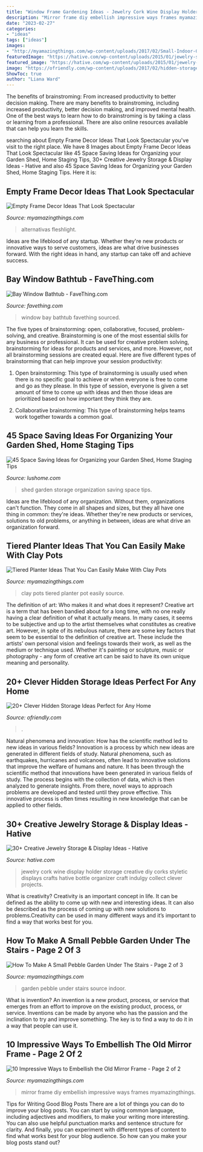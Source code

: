 ```yaml
---
title: "Window Frame Gardening Ideas - Jewelry Cork Wine Display Holder Storage Creative Diy Corks Styletic Displays Crafts Hative Bottle Organizer Craft Indulgy Collect Clever Projects"
description: "Mirror frame diy embellish impressive ways frames myamazingthings"
date: "2023-02-27"
categories:
- "ideas"
tags: ["ideas"]
images:
- "http://myamazingthings.com/wp-content/uploads/2017/02/Small-Indoor-Garden-Design-Ideas-1.jpg"
featuredImage: "https://hative.com/wp-content/uploads/2015/01/jewelry-storage-display-ideas/4-wine-cork-jewelry-holder.jpg"
featured_image: "https://hative.com/wp-content/uploads/2015/01/jewelry-storage-display-ideas/4-wine-cork-jewelry-holder.jpg"
image: "https://ofriendly.com/wp-content/uploads/2017/02/hidden-storage/26-hidden-storage-ideas.jpg"
ShowToc: true
author: "Liana Ward"
---
```



The benefits of brainstroming: From increased productivity to better decision making.
There are many benefits to brainstroming, including increased productivity, better decision making, and improved mental health. One of the best ways to learn how to do brainstroming is by taking a class or learning from a professional. There are also online resources available that can help you learn the skills.

	

		
searching about Empty Frame Decor Ideas That Look Spectacular you've visit to the right place. We have 8 Images about Empty Frame Decor Ideas That Look Spectacular like 45 Space Saving Ideas for Organizing your Garden Shed, Home Staging Tips, 30+ Creative Jewelry Storage &amp; Display Ideas - Hative and also 45 Space Saving Ideas for Organizing your Garden Shed, Home Staging Tips. Here it is:
		
    
## Empty Frame Decor Ideas That Look Spectacular

<img loading=lazy src="https://myamazingthings.com/wp-content/uploads/2017/12/empty-frame-decor-2.jpg" onerror="this.onerror=null;this.src='https://tse1.mm.bing.net/th?id=OIP.oX_xSXcDDjGnBsm3xNWchgAAAA&amp;pid=15.1';" alt="Empty Frame Decor Ideas That Look Spectacular">

_Source: myamazingthings.com_

>alternativas fleshlight. 

	

Ideas are the lifeblood of any startup. Whether they're new products or innovative ways to serve customers, ideas are what drive businesses forward. With the right ideas in hand, any startup can take off and achieve success.

    
## Bay Window Bathtub - FaveThing.com

<img loading=lazy src="https://www.favething.com/uploads/images/main-fave-images/bay_window_bathtub-1.jpg" onerror="this.onerror=null;this.src='https://tse3.mm.bing.net/th?id=OIP.cPwHRbVU51M-hpzh2Fs5kgHaLH&amp;pid=15.1';" alt="Bay Window Bathtub - FaveThing.com">

_Source: favething.com_

>window bay bathtub favething sourced. 

	

The five types of brainstorming: open, collaborative, focused, problem-solving, and creative.
Brainstorming is one of the most essential skills for any business or professional. It can be used for creative problem solving, brainstorming for ideas for products and services, and more. However, not all brainstorming sessions are created equal. Here are five different types of brainstorming that can help improve your session productivity: 
1. Open brainstorming: This type of brainstorming is usually used when there is no specific goal to achieve or when everyone is free to come and go as they please. In this type of session, everyone is given a set amount of time to come up with ideas and then those ideas are prioritized based on how important they think they are.

2. Collaborative brainstorming: This type of brainstorming helps teams work together towards a common goal.

    
## 45 Space Saving Ideas For Organizing Your Garden Shed, Home Staging Tips

<img loading=lazy src="https://www.lushome.com/wp-content/uploads/2020/01/garden-shed-storage-organization-tips-31.jpg" onerror="this.onerror=null;this.src='https://tse4.mm.bing.net/th?id=OIP.j-4u5jI1P4JvTKr4pnop2wAAAA&amp;pid=15.1';" alt="45 Space Saving Ideas for Organizing your Garden Shed, Home Staging Tips">

_Source: lushome.com_

>shed garden storage organization saving space tips. 

	

Ideas are the lifeblood of any organization. Without them, organizations can't function. They come in all shapes and sizes, but they all have one thing in common: they're ideas. Whether they're new products or services, solutions to old problems, or anything in between, ideas are what drive an organization forward.

    
## Tiered Planter Ideas That You Can Easily Make With Clay Pots

<img loading=lazy src="http://myamazingthings.com/wp-content/uploads/2017/07/clay-pot-ideas-5.jpeg" onerror="this.onerror=null;this.src='https://tse4.mm.bing.net/th?id=OIP.E8Wz8UGR_xs_H9BitXGH0QHaLH&amp;pid=15.1';" alt="Tiered Planter Ideas That You Can Easily Make With Clay Pots">

_Source: myamazingthings.com_

>clay pots tiered planter pot easily source. 

	

The definition of art: Who makes it and what does it represent?
Creative art is a term that has been bandied about for a long time, with no one really having a clear definition of what it actually means. In many cases, it seems to be subjective and up to the artist themselves what constitutes as creative art. However, in spite of its nebulous nature, there are some key factors that seem to be essential to the definition of creative art. These include the artists' own personal vision and feelings towards their work, as well as the medium or technique used. Whether it's painting or sculpture, music or photography - any form of creative art can be said to have its own unique meaning and personality.

    
## 20+ Clever Hidden Storage Ideas Perfect For Any Home

<img loading=lazy src="https://ofriendly.com/wp-content/uploads/2017/02/hidden-storage/26-hidden-storage-ideas.jpg" onerror="this.onerror=null;this.src='https://tse1.mm.bing.net/th?id=OIP.0DFsfYO-BExCh62nH4h7GQHaLI&amp;pid=15.1';" alt="20+ Clever Hidden Storage Ideas Perfect for Any Home">

_Source: ofriendly.com_

>. 

	

Natural phenomena and innovation: How has the scientific method led to new ideas in various fields?
Innovation is a process by which new ideas are generated in different fields of study. Natural phenomena, such as earthquakes, hurricanes and volcanoes, often lead to innovative solutions that improve the welfare of humans and nature. It has been through the scientific method that innovations have been generated in various fields of study. The process begins with the collection of data, which is then analyzed to generate insights. From there, novel ways to approach problems are developed and tested until they prove effective. This innovative process is often times resulting in new knowledge that can be applied to other fields.

    
## 30+ Creative Jewelry Storage &amp; Display Ideas - Hative

<img loading=lazy src="https://hative.com/wp-content/uploads/2015/01/jewelry-storage-display-ideas/4-wine-cork-jewelry-holder.jpg" onerror="this.onerror=null;this.src='https://tse3.mm.bing.net/th?id=OIP.FwVNXz2MrSzob-lrHpXaiQHaKW&amp;pid=15.1';" alt="30+ Creative Jewelry Storage &amp; Display Ideas - Hative">

_Source: hative.com_

>jewelry cork wine display holder storage creative diy corks styletic displays crafts hative bottle organizer craft indulgy collect clever projects. 

	

What is creativity?
Creativity is an important concept in life. It can be defined as the ability to come up with new and interesting ideas. It can also be described as the process of coming up with new solutions to problems.Creativity can be used in many different ways and it’s important to find a way that works best for you.

    
## How To Make A Small Pebble Garden Under The Stairs - Page 2 Of 3

<img loading=lazy src="http://myamazingthings.com/wp-content/uploads/2017/02/Small-Indoor-Garden-Design-Ideas-1.jpg" onerror="this.onerror=null;this.src='https://tse3.mm.bing.net/th?id=OIP.wwYpN8f3JFy_euZlLZEsRAHaEK&amp;pid=15.1';" alt="How To Make A Small Pebble Garden Under The Stairs - Page 2 of 3">

_Source: myamazingthings.com_

>garden pebble under stairs source indoor. 

	

What is invention?
An invention is a new product, process, or service that emerges from an effort to improve on the existing product, process, or service. Inventions can be made by anyone who has the passion and the inclination to try and improve something. The key is to find a way to do it in a way that people can use it.

    
## 10 Impressive Ways To Embellish The Old Mirror Frame - Page 2 Of 2

<img loading=lazy src="https://myamazingthings.com/wp-content/uploads/2017/02/diy-mirror-frames.jpg" onerror="this.onerror=null;this.src='https://tse2.mm.bing.net/th?id=OIP.hUQTUv_Ue-DdHo58bFCI8QHaD3&amp;pid=15.1';" alt="10 Impressive Ways to Embellish the Old Mirror Frame - Page 2 of 2">

_Source: myamazingthings.com_

>mirror frame diy embellish impressive ways frames myamazingthings. 

	

Tips for Writing Good Blog Posts
There are a lot of things you can do to improve your blog posts. You can start by using common language, including adjectives and modifiers, to make your writing more interesting. You can also use helpful punctuation marks and sentence structure for clarity. And finally, you can experiment with different types of content to find what works best for your blog audience. So how can you make your blog posts stand out?

